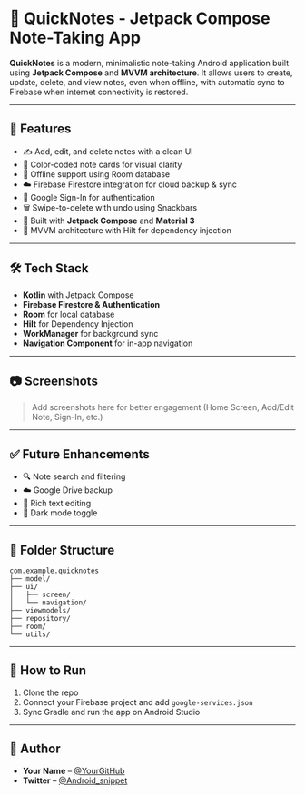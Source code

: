 # 📝 QuickNotes - Jetpack Compose Note-Taking App

**QuickNotes** is a modern, minimalistic note-taking Android application built using **Jetpack Compose** and **MVVM architecture**. It allows users to create, update, delete, and view notes, even when offline, with automatic sync to Firebase when internet connectivity is restored.

---

## 🚀 Features

- ✍️ Add, edit, and delete notes with a clean UI
- 🌈 Color-coded note cards for visual clarity
- 🔄 Offline support using Room database
- ☁️ Firebase Firestore integration for cloud backup & sync
- 🔐 Google Sign-In for authentication
- 🗑️ Swipe-to-delete with undo using Snackbars
- 📱 Built with **Jetpack Compose** and **Material 3**
- 🧠 MVVM architecture with Hilt for dependency injection

---

## 🛠️ Tech Stack

- **Kotlin** with Jetpack Compose
- **Firebase Firestore & Authentication**
- **Room** for local database
- **Hilt** for Dependency Injection
- **WorkManager** for background sync
- **Navigation Component** for in-app navigation

---

## 📷 Screenshots

> Add screenshots here for better engagement (Home Screen, Add/Edit Note, Sign-In, etc.)

---

## ✅ Future Enhancements

- 🔍 Note search and filtering
- ☁️ Google Drive backup
- 📝 Rich text editing
- 🌙 Dark mode toggle

---

## 📂 Folder Structure

```
com.example.quicknotes
├── model/
├── ui/
│   ├── screen/
│   └── navigation/
├── viewmodels/
├── repository/
├── room/
└── utils/
```

---

## 🧪 How to Run

1. Clone the repo
2. Connect your Firebase project and add `google-services.json`
3. Sync Gradle and run the app on Android Studio

---

## 👤 Author

- **Your Name** – [@YourGitHub](https://github.com/YourGitHub)
- **Twitter** – [@Android_snippet](https://twitter.com/Android_snippet)